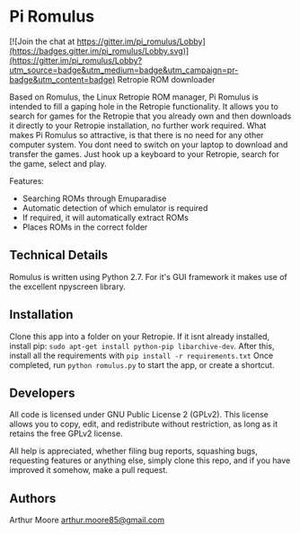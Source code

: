 # Pi Romulus

[![Join the chat at https://gitter.im/pi_romulus/Lobby](https://badges.gitter.im/pi_romulus/Lobby.svg)](https://gitter.im/pi_romulus/Lobby?utm_source=badge&utm_medium=badge&utm_campaign=pr-badge&utm_content=badge)
Retropie ROM downloader

Based on Romulus, the Linux Retropie ROM manager, Pi Romulus is intended to fill a gaping hole
in the Retropie functionality.
It allows you to search for games for the Retropie that you already own and then downloads it
directly to your Retropie installation, no further work required.
What makes Pi Romulus so attractive, is that there is no need for any other computer system.
You dont need to switch on your laptop to download and transfer the games. Just hook up a
keyboard to your Retropie, search for the game, select and play.

Features:
* Searching ROMs through Emuparadise
* Automatic detection of which emulator is required
* If required, it will automatically extract ROMs
* Places ROMs in the correct folder

Technical Details
-----------------
Romulus is written using Python 2.7.
For it's GUI framework it makes use of the excellent npyscreen library.

Installation
------------
Clone this app into a folder on your Retropie. If it isnt already installed, install pip: `sudo apt-get install python-pip libarchive-dev`.
After this, install all the requirements with `pip install -r requirements.txt`
Once completed, run `python romulus.py` to start the app, or create a shortcut.

Developers
----------
All code is licensed under GNU Public License 2 (GPLv2). This license allows you to copy, edit, and redistribute without restriction, as long as it retains the free GPLv2 license.

All help is appreciated, whether filing bug reports, squashing bugs, requesting features or anything else, simply clone this repo, and if you have improved it somehow, make a pull request.

Authors
-------
Arthur Moore <arthur.moore85@gmail.com>
